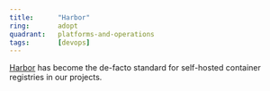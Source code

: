 ```yaml
---
title:      "Harbor"
ring:       adopt
quadrant:   platforms-and-operations
tags:       [devops]
---
```


[Harbor](https://goharbor.io) has become the de-facto standard for self-hosted container registries in our projects.

